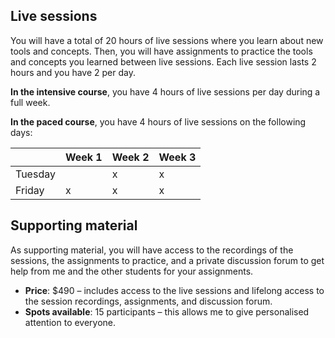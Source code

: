 ## Live sessions

You will have a total of 20 hours of live sessions where you learn about new tools and concepts.
Then, you will have assignments to practice the tools and concepts you learned between live sessions.
Each live session lasts 2 hours and you have 2 per day.

**In the intensive course**, you have 4 hours of live sessions per day during a full week.

**In the paced course**, you have 4 hours of live sessions on the following days:

| | Week 1 | Week 2 | Week 3 |
| - | - | - | - |
| Tuesday |   | x | x |
| Friday  | x | x | x |


## Supporting material

As supporting material, you will have access to the recordings of the sessions, the assignments to practice, and a private discussion forum to get help from me and the other students for your assignments.

 - **Price**: $490 – includes access to the live sessions and lifelong access to the session recordings, assignments, and discussion forum.
 - **Spots available**: 15 participants – this allows me to give personalised attention to everyone.
